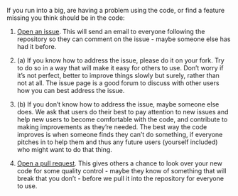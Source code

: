 If you run into a big, are having a problem using the code, or find a feature missing you think should be in the code:

1) [Open an issue](https://github.com/buzsakilab/buzcode/issues/new). 
This will send an email to everyone following the repository so they can comment on the issue - maybe someone else has had it before.

2) (a) If you know how to address the issue, please do it on your fork. 
Try to do so in a way that will make it easy for others to use. Don’t worry if it’s not perfect, better to improve things slowly but surely, rather than not at all. The issue page is a good forum to discuss with other users how you can best address the issue. 

2) (b) If you don’t know how to address the issue, maybe someone else does. We ask that users do their best to pay attention to new issues and help new users to become comfortable with the code, and contribute to making improvements as they’re needed. The best way the code improves is when someone finds they can’t do something, if everyone pitches in to help them and thus any future users (yourself included) who might want to do that thing.

3) [Open a pull request](https://help.github.com/en/github/collaborating-with-issues-and-pull-requests/creating-a-pull-request). 
This gives others a chance to look over your new code for some quality control - maybe they know of something that will break that you don’t - before we pull it into the repository for everyone to use.
